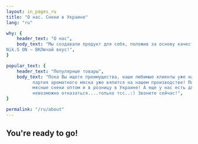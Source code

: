 ```yaml
---
layout: in_pages_ru
title: "О нас. Снеки в Украине"
lang: "ru"

why: {
    header_text: "О нас",
    body_text: "Мы создавали продукт для себя, положив за основу качество, многолетний опыт и желание делиться этим с Вами по всей территории Украины. Используем исключительно высококлассное экологически чистое сырье, прошедшее контроль качества. Мясные снеки изготавливаются на  новейшем технологическом оборудовании в Украине, что позволяет правильно сохранить и донести до Вас не просто потрясающий вкус, а философию семь Nik.S ON. Философию вкуса, любви к своему делу, философию жить вкусно!  Звони прямо сейчас или оставляй заявку и мы свяжемся с тобой в кратчайшее время! 
Nik.S ON – ВКЛючай вкус!",
}

popular_text: {
    header_text: "Популярные товары",
    body_text: "Пока Вы ищете преимущества, наши любимые клиенты уже наслаждаются вкусными мясными слайсами, а очередная
          партия ароматного мяска уже вялится на нашем производстве! Поверьте, Вы не пожалеете. Звоните и заказывайте
          мясные снеки оптом и в розницу в Украине! А еще у нас есть для Вас особенное предложение от которого
          невозможно отказаться....только тсс..:) Звоните сейчас!",
}

permalink: "/ru/about"
---
```


## You're ready to go!
